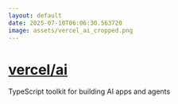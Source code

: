 ```yaml
---
layout: default
date: 2025-07-10T06:06:30.563720
image: assets/vercel_ai_cropped.png
---
```


# [vercel/ai](https://github.com/vercel/ai)

TypeScript toolkit for building AI apps and agents
